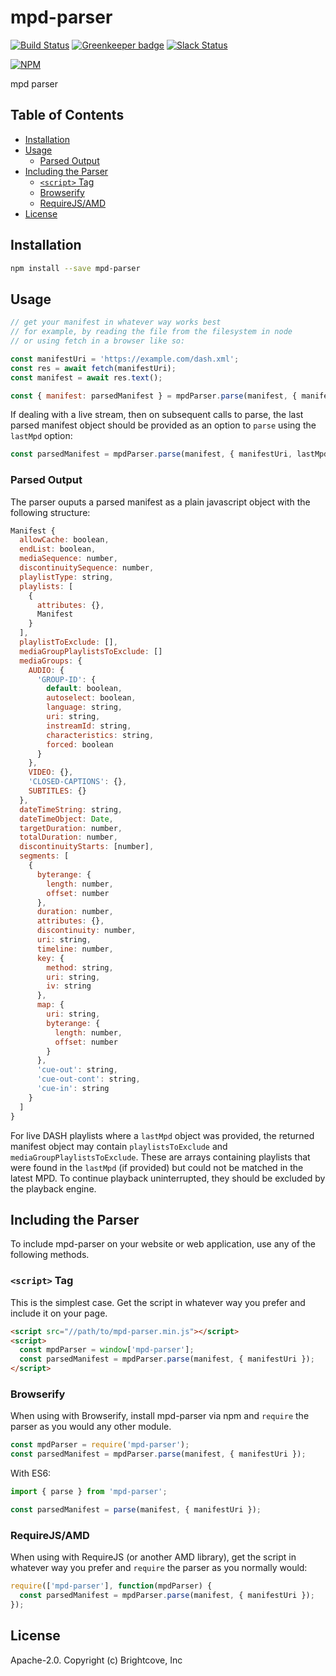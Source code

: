 # mpd-parser

[![Build Status](https://travis-ci.org/videojs/mpd-parser.svg?branch=master)](https://travis-ci.org/videojs/mpd-parser)
[![Greenkeeper badge](https://badges.greenkeeper.io/videojs/mpd-parser.svg)](https://greenkeeper.io/)
[![Slack Status](http://slack.videojs.com/badge.svg)](http://slack.videojs.com)

[![NPM](https://nodei.co/npm/mpd-parser.png?downloads=true&downloadRank=true)](https://nodei.co/npm/mpd-parser/)

mpd parser

## Table of Contents

<!-- START doctoc generated TOC please keep comment here to allow auto update -->
<!-- DON'T EDIT THIS SECTION, INSTEAD RE-RUN doctoc TO UPDATE -->


- [Installation](#installation)
- [Usage](#usage)
  - [Parsed Output](#parsed-output)
- [Including the Parser](#including-the-parser)
  - [`<script>` Tag](#script-tag)
  - [Browserify](#browserify)
  - [RequireJS/AMD](#requirejsamd)
- [License](#license)

<!-- END doctoc generated TOC please keep comment here to allow auto update -->
## Installation

```sh
npm install --save mpd-parser
```

## Usage

```js
// get your manifest in whatever way works best
// for example, by reading the file from the filesystem in node
// or using fetch in a browser like so:

const manifestUri = 'https://example.com/dash.xml';
const res = await fetch(manifestUri);
const manifest = await res.text();

const { manifest: parsedManifest } = mpdParser.parse(manifest, { manifestUri });
```

If dealing with a live stream, then on subsequent calls to parse, the last parsed manifest
object should be provided as an option to `parse` using the `lastMpd` option:

```js
const parsedManifest = mpdParser.parse(manifest, { manifestUri, lastMpd });
```

### Parsed Output

The parser ouputs a parsed manifest as a plain javascript object with the following structure:

```js
Manifest {
  allowCache: boolean,
  endList: boolean,
  mediaSequence: number,
  discontinuitySequence: number,
  playlistType: string,
  playlists: [
    {
      attributes: {},
      Manifest
    }
  ],
  playlistToExclude: [],
  mediaGroupPlaylistsToExclude: []
  mediaGroups: {
    AUDIO: {
      'GROUP-ID': {
        default: boolean,
        autoselect: boolean,
        language: string,
        uri: string,
        instreamId: string,
        characteristics: string,
        forced: boolean
      }
    },
    VIDEO: {},
    'CLOSED-CAPTIONS': {},
    SUBTITLES: {}
  },
  dateTimeString: string,
  dateTimeObject: Date,
  targetDuration: number,
  totalDuration: number,
  discontinuityStarts: [number],
  segments: [
    {
      byterange: {
        length: number,
        offset: number
      },
      duration: number,
      attributes: {},
      discontinuity: number,
      uri: string,
      timeline: number,
      key: {
        method: string,
        uri: string,
        iv: string
      },
      map: {
        uri: string,
        byterange: {
          length: number,
          offset: number
        }
      },
      'cue-out': string,
      'cue-out-cont': string,
      'cue-in': string
    }
  ]
}
```

For live DASH playlists where a `lastMpd` object was provided, the returned manifest object
may contain `playlistsToExclude` and `mediaGroupPlaylistsToExclude`. These are arrays
containing playlists that were found in the `lastMpd` (if provided) but could not be
matched in the latest MPD. To continue playback uninterrupted, they should be excluded by
the playback engine.

## Including the Parser

To include mpd-parser on your website or web application, use any of the following methods.

### `<script>` Tag

This is the simplest case. Get the script in whatever way you prefer and include it on your page.

```html
<script src="//path/to/mpd-parser.min.js"></script>
<script>
  const mpdParser = window['mpd-parser'];
  const parsedManifest = mpdParser.parse(manifest, { manifestUri });
</script>
```

### Browserify

When using with Browserify, install mpd-parser via npm and `require` the parser as you would any other module.

```js
const mpdParser = require('mpd-parser');
const parsedManifest = mpdParser.parse(manifest, { manifestUri });
```

With ES6:
```js
import { parse } from 'mpd-parser';

const parsedManifest = parse(manifest, { manifestUri });
```

### RequireJS/AMD

When using with RequireJS (or another AMD library), get the script in whatever way you prefer and `require` the parser as you normally would:

```js
require(['mpd-parser'], function(mpdParser) {
  const parsedManifest = mpdParser.parse(manifest, { manifestUri });
});
```

## License

Apache-2.0. Copyright (c) Brightcove, Inc
